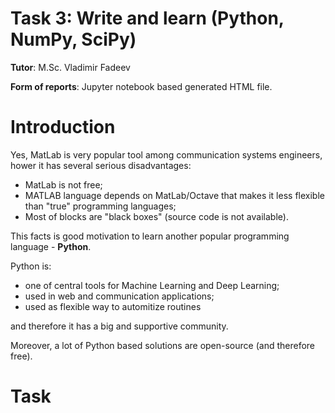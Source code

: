 # Task 3: Write and learn (Python, NumPy, SciPy)

**Tutor**: M.Sc. Vladimir Fadeev

**Form of reports**: Jupyter notebook based generated HTML file.

# Introduction

Yes, MatLab is very popular tool among communication systems engineers, hower it has several serious disadvantages:
- MatLab is not free;
- MATLAB language depends on MatLab/Octave that makes it less flexible than "true" programming languages;
- Most of blocks are "black boxes" (source code is not available).

This facts is good motivation to learn another popular programming language - **Python**.

Python is:
- one of central tools for Machine Learning and Deep Learning;
- used in web and communication applications;
- used as flexible way to automitize routines

and therefore it has a big and supportive community. 

Moreover, a lot of Python based solutions are open-source (and therefore free).

# Task


